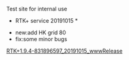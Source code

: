 <span class="markdown-body-normal-header">Test site for internal use
</span>
<br>

* RTK+ service 20191015 *
 - new:add HK grid 80
 - fix:some minor bugs

 [RTK+1.9.4-831896597_20191015_wwwRelease](../files/RTK+1.9.4-831896597_20191015_wwwRelease.apk)
